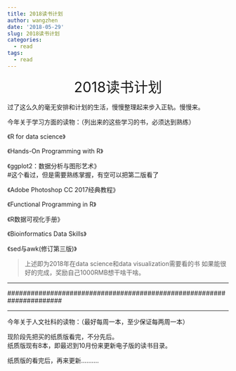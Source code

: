 ```yaml
---
title: 2018读书计划
author: wangzhen
date: '2018-05-29'
slug: 2018读书计划
categories:
  - read
tags:
  - read
---
```


<center><font size=6>2018读书计划</font></center>

过了这么久的毫无安排和计划的生活，慢慢整理起来步入正轨。慢慢来。

今年关于学习方面的读物：（列出来的这些学习的书，必须达到熟练）

《R for data science》

《Hands-On Programming with R》

《ggplot2：数据分析与图形艺术》<br>
#这个看过，但是需要熟练掌握，有空可以把第二版看了

《Adobe Photoshop CC 2017经典教程》

《Functional Programming in R》

《R数据可视化手册》

《Bioinformatics Data Skills》

《sed与awk(修订第三版)》


> 上述即为2018年在data science和data visualization需要看的书
> 如果能很好的完成，奖励自己1000RMB想干啥干啥。
----------------------------------------------------------------------

######################################################################

----------------------------------------------------------------------

今年关于人文社科的读物：（最好每周一本，至少保证每两周一本）

现阶段先把买的纸质版看完，不分先后。<br>
纸质版现有8本，即最迟到10月份来更新电子版的读书目录。<br>

纸质版的看完后，再来更新..........

